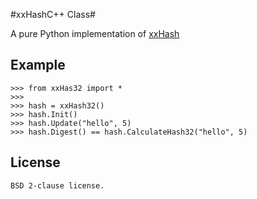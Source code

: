 #xxHashC++ Class#


A pure Python implementation of [xxHash](http://code.google.com/p/xxhash/)


Example
---------


	>>> from xxHas32 import *
	>>>
    >>> hash = xxHash32()
    >>> hash.Init()
    >>> hash.Update("hello", 5)
    >>> hash.Digest() == hash.CalculateHash32("hello", 5)
   

License
----------
    BSD 2-clause license.
        
        